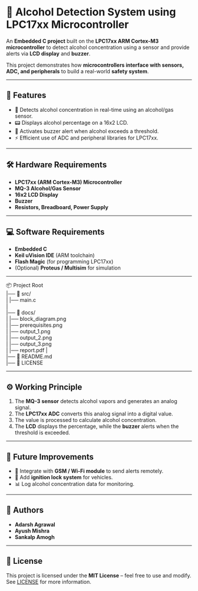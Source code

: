 # 🍺 Alcohol Detection System using LPC17xx Microcontroller

An **Embedded C project** built on the **LPC17xx ARM Cortex-M3 microcontroller** to detect alcohol concentration using a sensor and provide alerts via **LCD display** and **buzzer**.  

This project demonstrates how **microcontrollers interface with sensors, ADC, and peripherals** to build a real-world **safety system**.

---

## 📌 Features
- 🚗 Detects alcohol concentration in real-time using an alcohol/gas sensor.  
- 📟 Displays alcohol percentage on a 16x2 LCD.  
- 🚨 Activates buzzer alert when alcohol exceeds a threshold.  
- ⚡ Efficient use of ADC and peripheral libraries for LPC17xx.  

---

## 🛠️ Hardware Requirements
- **LPC17xx (ARM Cortex-M3) Microcontroller**  
- **MQ-3 Alcohol/Gas Sensor**  
- **16x2 LCD Display**  
- **Buzzer**  
- **Resistors, Breadboard, Power Supply**  

---

## 💻 Software Requirements
- **Embedded C**  
- **Keil uVision IDE** (ARM toolchain)  
- **Flash Magic** (for programming LPC17xx)  
- (Optional) **Proteus / Multisim** for simulation  

---

📦 Project Root    
|── 📂 src/    
|   |── main.c    
|      
|── 📂 docs/      
|   |── block_diagram.png    
|   |── prerequisites.png    
|   |── output_1.png    
|   |── output_2.png    
|   |── output_3.png      
|   |── report.pdf
|    
|── 📄 README.md    
|── 📄 LICENSE      


---

## ⚙️ Working Principle
1. The **MQ-3 sensor** detects alcohol vapors and generates an analog signal.  
2. The **LPC17xx ADC** converts this analog signal into a digital value.  
3. The value is processed to calculate alcohol concentration.  
4. The **LCD** displays the percentage, while the **buzzer** alerts when the threshold is exceeded.   

---

## 🔮 Future Improvements
- 📡 Integrate with **GSM / Wi-Fi module** to send alerts remotely.  
- 🚦 Add **ignition lock system** for vehicles.  
- 📊 Log alcohol concentration data for monitoring.

---

## 👥 Authors

- **Adarsh Agrawal**  
- **Ayush Mishra**  
- **Sankalp Amogh**

---

## 📜 License
This project is licensed under the **MIT License** – feel free to use and modify. See [LICENSE](./LICENSE) for more information.  

